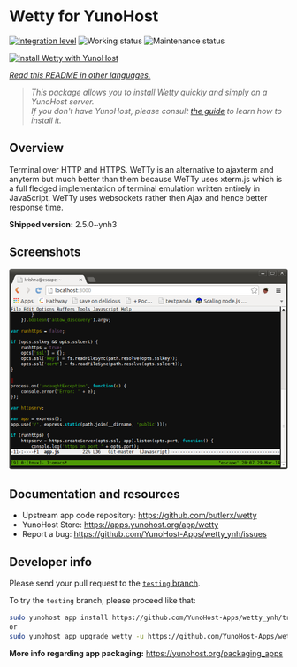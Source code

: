 <!--
N.B.: This README was automatically generated by <https://github.com/YunoHost/apps/tree/master/tools/readme_generator>
It shall NOT be edited by hand.
-->

# Wetty for YunoHost

[![Integration level](https://dash.yunohost.org/integration/wetty.svg)](https://ci-apps.yunohost.org/ci/apps/wetty/) ![Working status](https://ci-apps.yunohost.org/ci/badges/wetty.status.svg) ![Maintenance status](https://ci-apps.yunohost.org/ci/badges/wetty.maintain.svg)

[![Install Wetty with YunoHost](https://install-app.yunohost.org/install-with-yunohost.svg)](https://install-app.yunohost.org/?app=wetty)

*[Read this README in other languages.](./ALL_README.md)*

> *This package allows you to install Wetty quickly and simply on a YunoHost server.*  
> *If you don't have YunoHost, please consult [the guide](https://yunohost.org/install) to learn how to install it.*

## Overview

Terminal over HTTP and HTTPS. WeTTy is an alternative to ajaxterm and anyterm but much better than them because WeTTy uses xterm.js which is a full fledged implementation of terminal emulation written entirely in JavaScript. WeTTy uses websockets rather then Ajax and hence better response time.


**Shipped version:** 2.5.0~ynh3

## Screenshots

![Screenshot of Wetty](./doc/screenshots/terminal.png)

## Documentation and resources

- Upstream app code repository: <https://github.com/butlerx/wetty>
- YunoHost Store: <https://apps.yunohost.org/app/wetty>
- Report a bug: <https://github.com/YunoHost-Apps/wetty_ynh/issues>

## Developer info

Please send your pull request to the [`testing` branch](https://github.com/YunoHost-Apps/wetty_ynh/tree/testing).

To try the `testing` branch, please proceed like that:

```bash
sudo yunohost app install https://github.com/YunoHost-Apps/wetty_ynh/tree/testing --debug
or
sudo yunohost app upgrade wetty -u https://github.com/YunoHost-Apps/wetty_ynh/tree/testing --debug
```

**More info regarding app packaging:** <https://yunohost.org/packaging_apps>
